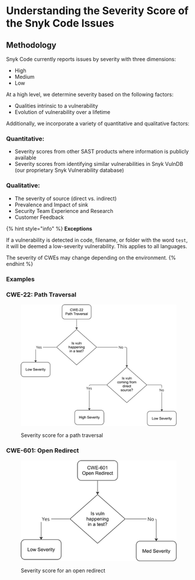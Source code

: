 # Understanding the Severity Score of the Snyk Code Issues

## Methodology

Snyk Code currently reports issues by severity with three dimensions:

* High
* Medium
* Low

At a high level, we determine severity based on the following factors:

* Qualities intrinsic to a vulnerability
* Evolution of vulnerability over a lifetime

Additionally, we incorporate a variety of quantitative and qualitative factors:

### Quantitative:

* Severity scores from other SAST products where information is publicly available
* Severity scores from identifying similar vulnerabilities in Snyk VulnDB (our proprietary Snyk Vulnerability database)

### Qualitative:

* The severity of source (direct vs. indirect)
* Prevalence and Impact of sink
* Security Team Experience and Research
* Customer Feedback

{% hint style="info" %}
**Exceptions**

If a vulnerability is detected in code, filename, or folder with the word `test`, it will be deemed a low-severity vulnerability. This applies to all languages.



The severity of CWEs may change depending on the environment.
{% endhint %}

### Examples

### CWE-22: Path Traversal

<figure><img src="../../../.gitbook/assets/image (1).png" alt="Severity score for a path traversal."><figcaption><p>Severity score for a path traversal</p></figcaption></figure>

### CWE-601: Open Redirect

<figure><img src="../../../.gitbook/assets/image.png" alt="Severity score for an open redirect."><figcaption><p>Severity score for an open redirect</p></figcaption></figure>


